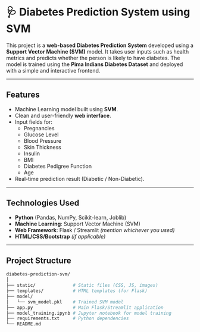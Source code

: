 # 🩺 Diabetes Prediction System using SVM

This project is a **web-based Diabetes Prediction System** developed using a **Support Vector Machine (SVM)** model. It takes user inputs such as health metrics and predicts whether the person is likely to have diabetes. The model is trained using the **Pima Indians Diabetes Dataset** and deployed with a simple and interactive frontend.

---

## Features

- Machine Learning model built using **SVM**.
- Clean and user-friendly **web interface**.
- Input fields for:
  - Pregnancies
  - Glucose Level
  - Blood Pressure
  - Skin Thickness
  - Insulin
  - BMI
  - Diabetes Pedigree Function
  - Age
- Real-time prediction result (Diabetic / Non-Diabetic).

---

## Technologies Used

- **Python** (Pandas, NumPy, Scikit-learn, Joblib)
- **Machine Learning**: Support Vector Machine (SVM)
- **Web Framework**: Flask / Streamlit *(mention whichever you used)*
- **HTML/CSS/Bootstrap** *(if applicable)*

---

## Project Structure

```bash
diabetes-prediction-svm/
│
├── static/              # Static files (CSS, JS, images)
├── templates/           # HTML templates (for Flask)
├── model/
│   └── svm_model.pkl    # Trained SVM model
├── app.py               # Main Flask/Streamlit application
├── model_training.ipynb # Jupyter notebook for model training
├── requirements.txt     # Python dependencies
└── README.md
